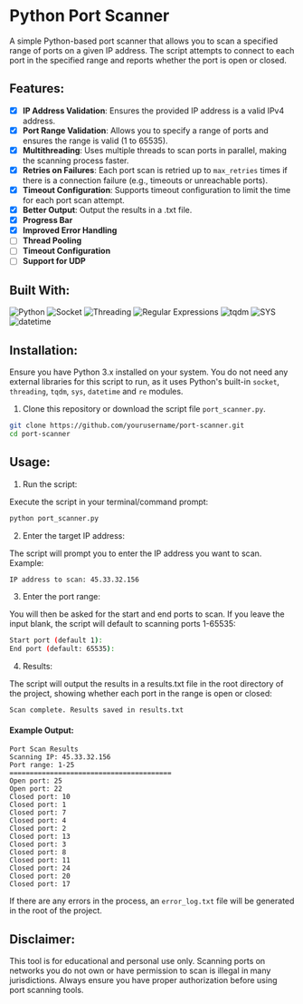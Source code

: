 # Python Port Scanner

A simple Python-based port scanner that allows you to scan a specified range of ports on a given IP address. The script attempts to connect to each port in the specified range and reports whether the port is open or closed.

## Features:
- [X] **IP Address Validation**: Ensures the provided IP address is a valid IPv4 address.
- [X] **Port Range Validation**: Allows you to specify a range of ports and ensures the range is valid (1 to 65535).
- [X] **Multithreading**: Uses multiple threads to scan ports in parallel, making the scanning process faster.
- [X] **Retries on Failures**: Each port scan is retried up to `max_retries` times if there is a connection failure (e.g., timeouts or unreachable ports).
- [X] **Timeout Configuration**: Supports timeout configuration to limit the time for each port scan attempt.
- [X] **Better Output**: Output the results in a .txt file.
- [X] **Progress Bar** 
- [X] **Improved Error Handling** 
- [ ] **Thread Pooling** 
- [ ] **Timeout Configuration** 
- [ ] **Support for UDP** 

## Built With:

![Python](https://img.shields.io/badge/Python-3776AB?style=for-the-badge&logo=python&logoColor=white)
![Socket](https://img.shields.io/badge/Socket-000000?style=for-the-badge&logo=python&logoColor=white)
![Threading](https://img.shields.io/badge/Threading-000000?style=for-the-badge&logo=python&logoColor=white)
![Regular Expressions](https://img.shields.io/badge/Regex-000000?style=for-the-badge&logo=python&logoColor=white)
![tqdm](https://img.shields.io/badge/tqdm-000000?style=for-the-badge&logo=python&logoColor=white)
![SYS](https://img.shields.io/badge/SYS-000000?style=for-the-badge&logo=python&logoColor=white)
![datetime](https://img.shields.io/badge/datetime-000000?style=for-the-badge&logo=python&logoColor=white)

## Installation:

Ensure you have Python 3.x installed on your system. You do not need any external libraries for this script to run, as it uses Python's built-in `socket`, `threading`, `tqdm`, `sys`, `datetime` and `re` modules.

1. Clone this repository or download the script file `port_scanner.py`.

```bash
git clone https://github.com/yourusername/port-scanner.git
cd port-scanner
```

## Usage:

1. Run the script:

Execute the script in your terminal/command prompt:

```sh
python port_scanner.py
```

2. Enter the target IP address:

The script will prompt you to enter the IP address you want to scan. Example:

```sh
IP address to scan: 45.33.32.156
```

3. Enter the port range:

You will then be asked for the start and end ports to scan. If you leave the input blank, the script will default to scanning ports 1-65535:

```sh
Start port (default 1): 
End port (default: 65535): 
```

4. Results:

The script will output the results in a results.txt file in the root directory of the project, showing whether each port in the range is open or closed:

```
Scan complete. Results saved in results.txt
```

#### Example Output:

```
Port Scan Results
Scanning IP: 45.33.32.156
Port range: 1-25
========================================
Open port: 25
Open port: 22
Closed port: 10
Closed port: 1
Closed port: 7
Closed port: 4
Closed port: 2
Closed port: 13
Closed port: 3
Closed port: 8
Closed port: 11
Closed port: 24
Closed port: 20
Closed port: 17
```

If there are any errors in the process, an `error_log.txt` file will be generated in the root of the project.

## Disclaimer:

This tool is for educational and personal use only. Scanning ports on networks you do not own or have permission to scan is illegal in many jurisdictions. Always ensure you have proper authorization before using port scanning tools.